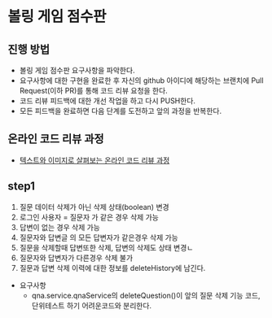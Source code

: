# 볼링 게임 점수판
## 진행 방법
* 볼링 게임 점수판 요구사항을 파악한다.
* 요구사항에 대한 구현을 완료한 후 자신의 github 아이디에 해당하는 브랜치에 Pull Request(이하 PR)를 통해 코드 리뷰 요청을 한다.
* 코드 리뷰 피드백에 대한 개선 작업을 하고 다시 PUSH한다.
* 모든 피드백을 완료하면 다음 단계를 도전하고 앞의 과정을 반복한다.

## 온라인 코드 리뷰 과정
* [텍스트와 이미지로 살펴보는 온라인 코드 리뷰 과정](https://github.com/next-step/nextstep-docs/tree/master/codereview)

## step1 

1. 질문 데이터 삭제가 아닌 삭제 상태(boolean) 변경
2. 로그인 사용자 = 질문자 가 같은 경우 삭제 가능
3. 답변이 없는 경우 삭제 가능
4. 질문자와 답변글 의 모든 답변자가 같은경우 삭제 가능
5. 질문을 삭제할때 답변또한 삭제, 답변의 삭제도 상태 변경ㄴ
6. 질문자와 답변자가 다른경우 삭제 불가
7. 질문과 답변 삭제 이력에 대한 정보를 deleteHistory에 남긴다.

* 요구사항
  - qna.service.qnaService의 deleteQuestion()이 앞의 질문 삭제 기능 코드, 단위테스트 하기 어려운코드와 분리한다.